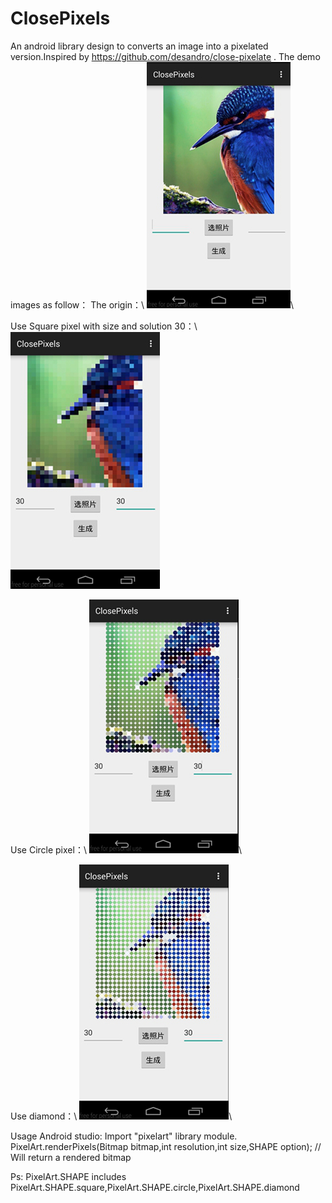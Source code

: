 # ClosePixels
An android library design to converts an image into a pixelated version.Inspired by https://github.com/desandro/close-pixelate .
The demo images as follow：
The origin：\\
![image](https://github.com/qianlvable/ClosePixels/blob/master/demoImage/orign.jpg)\\

Use Square pixel with size and solution 30：\\
![image](https://github.com/qianlvable/ClosePixels/blob/master/demoImage/square.jpg)

Use Circle pixel：\\
![image](https://github.com/qianlvable/ClosePixels/blob/master/demoImage/Circle.jpg)\\

Use diamond：\\
![image](https://github.com/qianlvable/ClosePixels/blob/master/demoImage/diamond.jpg)\\

Usage
Android studio:
Import "pixelart" library module.
PixelArt.renderPixels(Bitmap bitmap,int resolution,int size,SHAPE option); // Will return a rendered bitmap

Ps: PixelArt.SHAPE includes PixelArt.SHAPE.square,PixelArt.SHAPE.circle,PixelArt.SHAPE.diamond
